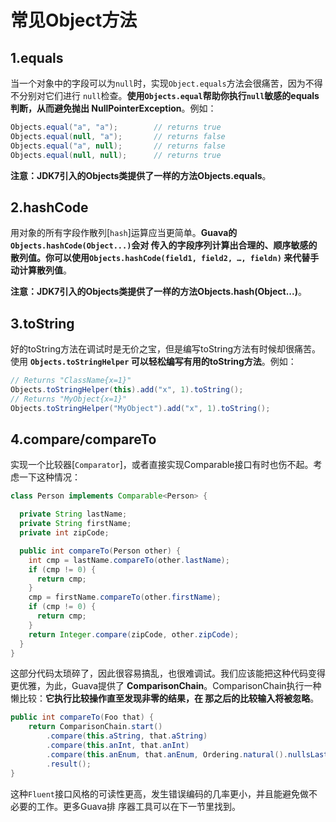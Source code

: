 常见Object方法
================================================================================
## 1.equals
当一个对象中的字段可以为`null`时，实现`Object.equals`方法会很痛苦，因为不得不分别对它们进行
`null`检查。**使用`Objects.equal`帮助你执行`null`敏感的equals判断，从而避免抛出
NullPointerException**。例如：
```java
Objects.equal("a", "a");        // returns true
Objects.equal(null, "a");       // returns false
Objects.equal("a", null);       // returns false
Objects.equal(null, null);      // returns true
```
**注意：JDK7引入的Objects类提供了一样的方法Objects.equals**。

## 2.hashCode
用对象的所有字段作散列[`hash`]运算应当更简单。**Guava的`Objects.hashCode(Object...)`会对
传入的字段序列计算出合理的、顺序敏感的散列值。你可以使用`Objects.hashCode(field1, field2, …, fieldn)`
来代替手动计算散列值**。

**注意：JDK7引入的Objects类提供了一样的方法Objects.hash(Object...)**。

## 3.toString
好的toString方法在调试时是无价之宝，但是编写toString方法有时候却很痛苦。使用 **`Objects.toStringHelper`
可以轻松编写有用的toString方法**。例如：
```java
// Returns "ClassName{x=1}"
Objects.toStringHelper(this).add("x", 1).toString();
// Returns "MyObject{x=1}"
Objects.toStringHelper("MyObject").add("x", 1).toString();
```

## 4.compare/compareTo
实现一个比较器[`Comparator`]，或者直接实现Comparable接口有时也伤不起。考虑一下这种情况： 
```java
class Person implements Comparable<Person> {

  private String lastName;
  private String firstName;
  private int zipCode;

  public int compareTo(Person other) {
    int cmp = lastName.compareTo(other.lastName);
    if (cmp != 0) {
      return cmp;
    }
    cmp = firstName.compareTo(other.firstName);
    if (cmp != 0) {
      return cmp;
    }
    return Integer.compare(zipCode, other.zipCode);
  }
}
```
这部分代码太琐碎了，因此很容易搞乱，也很难调试。我们应该能把这种代码变得更优雅，为此，Guava提供了
**ComparisonChain**。ComparisonChain执行一种懒比较：**它执行比较操作直至发现非零的结果，在
那之后的比较输入将被忽略**。
```java
public int compareTo(Foo that) {
    return ComparisonChain.start()
        .compare(this.aString, that.aString)
        .compare(this.anInt, that.anInt)
        .compare(this.anEnum, that.anEnum, Ordering.natural().nullsLast())
        .result();
}
```
这种`Fluent`接口风格的可读性更高，发生错误编码的几率更小，并且能避免做不必要的工作。更多Guava排
序器工具可以在下一节里找到。